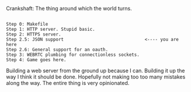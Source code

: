 Crankshaft: The thing around which the world turns.

<code>
Step 0: Makefile
Step 1: HTTP server. Stupid basic.                   
Step 2: HTTPS server.                                
Step 2.5: JSON support                               <---- you are here
Step 2.6: General support for an oauth.
Step 3: WEBRTC plumbing for connectionless sockets.
Step 4: Game goes here.
</code>

Building a web server from the ground up because I can. Building it up the way I think it should be done. Hopefully not making too too many mistakes along the way. The entire thing is very opinionated.
